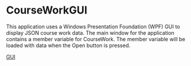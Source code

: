 # CourseWorkGUI

This application uses a Windows Presentation Foundation (WPF) GUI to display
JSON course work data. The main window for the application contains a member
variable for CourseWork. The member variable will be loaded with data when
the Open button is pressed.

[GUI](GUI.JPG)
